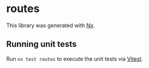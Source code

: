 # routes

This library was generated with [Nx](https://nx.dev).

## Running unit tests

Run `nx test routes` to execute the unit tests via [Vitest](https://vitest.dev/).
